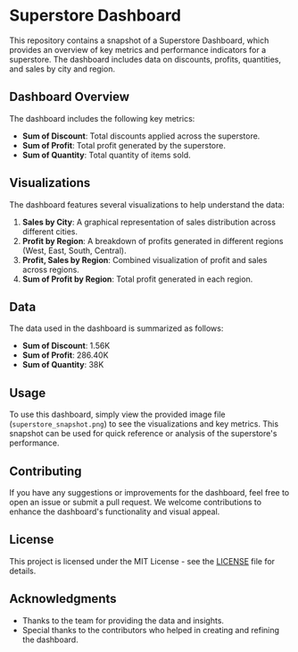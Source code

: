 # Superstore Dashboard

This repository contains a snapshot of a Superstore Dashboard, which provides an overview of key metrics and performance indicators for a superstore. The dashboard includes data on discounts, profits, quantities, and sales by city and region.

## Dashboard Overview

The dashboard includes the following key metrics:

- **Sum of Discount**: Total discounts applied across the superstore.
- **Sum of Profit**: Total profit generated by the superstore.
- **Sum of Quantity**: Total quantity of items sold.

## Visualizations

The dashboard features several visualizations to help understand the data:

1. **Sales by City**: A graphical representation of sales distribution across different cities.
2. **Profit by Region**: A breakdown of profits generated in different regions (West, East, South, Central).
3. **Profit, Sales by Region**: Combined visualization of profit and sales across regions.
4. **Sum of Profit by Region**: Total profit generated in each region.

## Data

The data used in the dashboard is summarized as follows:

- **Sum of Discount**: 1.56K
- **Sum of Profit**: 286.40K
- **Sum of Quantity**: 38K

## Usage

To use this dashboard, simply view the provided image file (`superstore_snapshot.png`) to see the visualizations and key metrics. This snapshot can be used for quick reference or analysis of the superstore's performance.

## Contributing

If you have any suggestions or improvements for the dashboard, feel free to open an issue or submit a pull request. We welcome contributions to enhance the dashboard's functionality and visual appeal.

## License

This project is licensed under the MIT License - see the [LICENSE](LICENSE) file for details.

## Acknowledgments

- Thanks to the team for providing the data and insights.
- Special thanks to the contributors who helped in creating and refining the dashboard.
